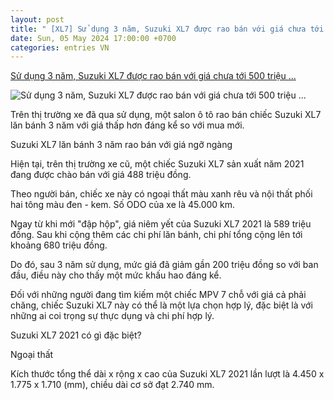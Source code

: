 ```yaml
---
layout: post
title: " [XL7] Sử dụng 3 năm, Suzuki XL7 được rao bán với giá chưa tới 500 triệu ..."
date: Sun, 05 May 2024 17:00:00 +0700
categories: entries VN
---
```

[Sử dụng 3 năm, Suzuki XL7 được rao bán với giá chưa tới 500 triệu ...](https://auto5.vn/342-su-dung-3-nam-suzuki-xl7-duoc-rao-ban-voi-gia-chua-toi-500-trieu-dong-d175961.html)

![Sử dụng 3 năm, Suzuki XL7 được rao bán với giá chưa tới 500 triệu ...](https://auto5.vn/files/quocbinh/2024/05/05/xl71-211144.jpg)

Trên thị trường xe đã qua sử dụng, một salon ô tô rao bán chiếc Suzuki XL7 lăn bánh 3 năm với giá thấp hơn đáng kể so với mua mới.

Suzuki XL7 lăn bánh 3 năm rao bán với giá ngỡ ngàng

Hiện tại, trên thị trường xe cũ, một chiếc Suzuki XL7 sản xuất năm 2021 đang được chào bán với giá 488 triệu đồng.

Theo người bán, chiếc xe này có ngoại thất màu xanh rêu và nội thất phối hai tông màu đen - kem. Số ODO của xe là 45.000 km.

Ngay từ khi mới "đập hộp", giá niêm yết của Suzuki XL7 2021 là 589 triệu đồng. Sau khi cộng thêm các chi phí lăn bánh, chi phí tổng cộng lên tới khoảng 680 triệu đồng.

Do đó, sau 3 năm sử dụng, mức giá đã giảm gần 200 triệu đồng so với ban đầu, điều này cho thấy một mức khấu hao đáng kể.

Đối với những người đang tìm kiếm một chiếc MPV 7 chỗ với giá cả phải chăng, chiếc Suzuki XL7 này có thể là một lựa chọn hợp lý, đặc biệt là với những ai coi trọng sự thực dụng và chi phí hợp lý.

Suzuki XL7 2021 có gì đặc biệt?

Ngoại thất

Kích thước tổng thể dài x rộng x cao của Suzuki XL7 2021 lần lượt là 4.450 x 1.775 x 1.710 (mm), chiều dài cơ sở đạt 2.740 mm.

